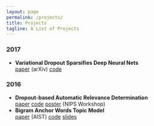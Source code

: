 ```yaml
---
layout: page
permalink: /projects/
title: Projects
tagline: A List of Projects
---
```


### 2017 
*  **Variational Dropout Sparsifies Deep Neural Nets**  
	[paper](https://arxiv.org/abs/1701.05369) (arXiv)
	[code](https://github.com/ars-ashuha/variational-dropout-sparsifies-dnn)

### 2016 

*  **Dropout-based Automatic Relevance Determination**  
	[paper](http://bayesiandeeplearning.org/papers/BDL_18.pdf) 
	[code](https://github.com/DMolchanovSk/vd-ard-bdl16) 
	[poster](https://ars-ashuha.ru/pdf/nips16_vdo/nips_poster.pdf) (NIPS Workshop)
* **Bigram Anchor Words Topic Model**  
	[paper](https://github.com/ars-ashuha/bigram-anchor-words/blob/master/bigram-anchor-words.pdf) (AIST)
	[code](https://github.com/ars-ashuha/bigram-anchor-words) 
	[slides](https://github.com/ars-ashuha/bigram-anchor-words/blob/master/docs/pres/aist16_pres.pdf)
